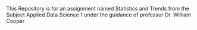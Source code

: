 This Repository is for an assignment named Statistics and Trends from the Subject Applied Data Science 1 under the guidance of professor Dr. William Cooper
